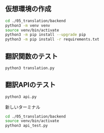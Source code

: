 ## 仮想環境の作成

```sh
cd ./05_translation/backend
python3 -m venv venv
source venv/bin/activate
python3 -m pip install --upgrade pip
python3 -m pip install -r requirements.txt
```

## 翻訳関数のテスト

```sh
python3 translation.py
```

## 翻訳APIのテスト

```sh
python3 api.py
```

新しいターミナル

```sh
cd ./05_translation/backend
source venv/bin/activate
python3 api_test.py
```